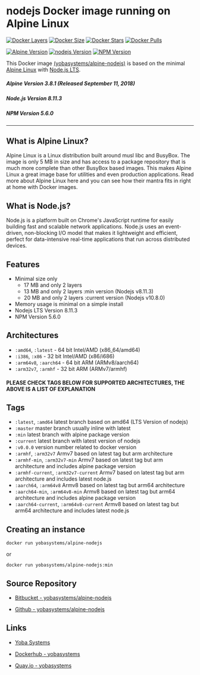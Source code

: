 # nodejs Docker image running on Alpine Linux

[![Docker Layers](https://img.shields.io/badge/docker%20layers-2-blue.svg?maxAge=2592000?style=flat-square)](https://hub.docker.com/r/yobasystems/alpine-nodejs/) [![Docker Size](https://img.shields.io/badge/docker%20size-17%20MB-blue.svg?maxAge=2592000?style=flat-square)](https://hub.docker.com/r/yobasystems/alpine-nodejs/) [![Docker Stars](https://img.shields.io/docker/stars/yobasystems/alpine-nodejs.svg?maxAge=2592000?style=flat-square)](https://hub.docker.com/r/yobasystems/alpine-nodejs/) [![Docker Pulls](https://img.shields.io/docker/pulls/yobasystems/alpine-nodejs.svg?maxAge=2592000?style=flat-square)](https://hub.docker.com/r/yobasystems/alpine-nodejs/)

[![Alpine Version](https://img.shields.io/badge/alpine%20version-v3.8.1-green.svg?maxAge=2592000?style=flat-square)](http://alpinelinux.org/) [![nodejs Version](https://img.shields.io/badge/nodejs%20LTS%20version-v8.11.3-green.svg?maxAge=2592000?style=flat-square)](https://nodejs.org/) [![NPM Version](https://img.shields.io/badge/NPM%20version-v5.6.0-green.svg?maxAge=2592000?style=flat-square)](http://npm.org)


This Docker image [(yobasystems/alpine-nodejs)](https://hub.docker.com/r/yobasystems/alpine-nodejs/) is based on the minimal [Alpine Linux](http://alpinelinux.org/) with [Node.js LTS](https://nodejs.org/).

##### Alpine Version 3.8.1 (Released September 11, 2018)
##### Node.js Version 8.11.3
##### NPM Version 5.6.0

----

## What is Alpine Linux?
Alpine Linux is a Linux distribution built around musl libc and BusyBox. The image is only 5 MB in size and has access to a package repository that is much more complete than other BusyBox based images. This makes Alpine Linux a great image base for utilities and even production applications. Read more about Alpine Linux here and you can see how their mantra fits in right at home with Docker images.

## What is Node.js?
Node.js is a platform built on Chrome's JavaScript runtime for easily building fast and scalable network applications. Node.js uses an event-driven, non-blocking I/O model that makes it lightweight and efficient, perfect for data-intensive real-time applications that run across distributed devices.

## Features

  * Minimal size only
    * 17 MB and only 2 layers
    * 13 MB and only 2 layers :min version (Nodejs v8.11.3)
    * 20 MB and only 2 layers :current version (Nodejs v10.8.0)
  * Memory usage is minimal on a simple install
  * Nodejs LTS Version 8.11.3
  * NPM Version 5.6.0

## Architectures

* ```:amd64```, ```:latest``` - 64 bit Intel/AMD (x86_64/amd64)
* ```:i386```, ```:x86``` - 32 bit Intel/AMD (x86/i686)
* ```:arm64v8```, ```:aarch64``` - 64 bit ARM (ARMv8/aarch64)
* ```:arm32v7```, ```:armhf``` - 32 bit ARM (ARMv7/armhf)

#### PLEASE CHECK TAGS BELOW FOR SUPPORTED ARCHITECTURES, THE ABOVE IS A LIST OF EXPLANATION

## Tags

* ```:latest```, ```:amd64``` latest branch based on amd64 (LTS Version of nodejs)
* ```:master``` master branch usually inline with latest
* ```:min``` latest branch with alpine package version
* ```:current``` latest branch with latest version of nodejs
* ```:v0.0.0``` version number related to docker version
* ```:armhf```, ```:arm32v7``` Armv7 based on latest tag but arm architecture
* ```:armhf-min```, ```:arm32v7-min``` Armv7 based on latest tag but arm architecture and includes alpine package version
* ```:armhf-current```, ```:arm32v7-current``` Armv7 based on latest tag but arm architecture and includes latest node.js
* ```:aarch64```, ```:arm64v8``` Armv8 based on latest tag but arm64 architecture
* ```:aarch64-min```, ```:arm64v8-min``` Armv8 based on latest tag but arm64 architecture and includes alpine package version
* ```:aarch64-current```, ```:arm64v8-current``` Armv8 based on latest tag but arm64 architecture and includes latest node.js

## Creating an instance

```docker run yobasystems/alpine-nodejs```

or

```docker run yobasystems/alpine-nodejs:min```


## Source Repository

* [Bitbucket - yobasystems/alpine-nodejs](https://bitbucket.org/yobasystems/alpine-nodejs/)

* [Github - yobasystems/alpine-nodejs](https://github.com/yobasystems/alpine-nodejs)

## Links

* [Yoba Systems](https://www.yobasystems.co.uk/)

* [Dockerhub - yobasystems](https://hub.docker.com/u/yobasystems/)

* [Quay.io - yobasystems](https://quay.io/organization/yobasystems)
